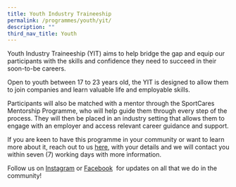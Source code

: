 ```yaml
---
title: Youth Industry Traineeship
permalink: /programmes/youth/yit/
description: ""
third_nav_title: Youth
---
```

Youth Industry Traineeship (YIT) aims to help bridge the gap and equip our participants with the skills and confidence they need to succeed in their soon-to-be careers.

Open to youth between 17 to 23 years old, the YIT is designed to allow them to join companies and learn valuable life and employable skills. 

Participants will also be matched with a mentor through the SportCares Mentorship Programme, who will help guide them through every step of the process. They will then be placed in an industry setting that allows them to engage with an employer and access relevant career guidance and support.


If you are keen to have this programme in your community or want to learn more about it, reach out to us&nbsp;[here](mailto:sportcares@sport.gov.sg), with your details and we will contact you within seven (7) working days with more information.

Follow us on&nbsp;[Instagram](https://www.instagram.com/sportcares/)&nbsp;or&nbsp;[Facebook](https://www.facebook.com/SportCaresSG)&nbsp; for updates on all that we do in the community!